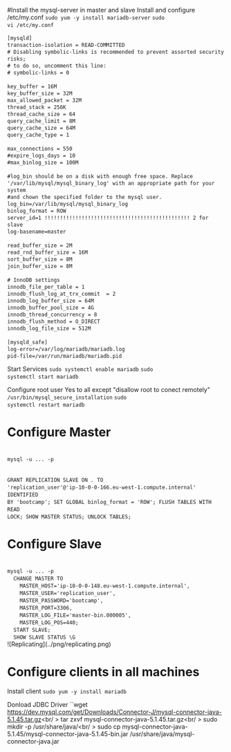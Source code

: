 #Install the mysql-server in master and slave
Install and configure /etc/my.conf
<code>sudo yum -y install mariadb-server</code>
<code>sudo vi /etc/my.conf</code>
```
[mysqld]
transaction-isolation = READ-COMMITTED
# Disabling symbolic-links is recommended to prevent assorted security risks;
# to do so, uncomment this line:
# symbolic-links = 0

key_buffer = 16M
key_buffer_size = 32M
max_allowed_packet = 32M
thread_stack = 256K
thread_cache_size = 64
query_cache_limit = 8M
query_cache_size = 64M
query_cache_type = 1

max_connections = 550
#expire_logs_days = 10
#max_binlog_size = 100M

#log_bin should be on a disk with enough free space. Replace '/var/lib/mysql/mysql_binary_log' with an appropriate path for your system
#and chown the specified folder to the mysql user.
log_bin=/var/lib/mysql/mysql_binary_log
binlog_format = ROW
server_id=1 !!!!!!!!!!!!!!!!!!!!!!!!!!!!!!!!!!!!!!!!!!!!!!! 2 for slave
log-basename=master

read_buffer_size = 2M
read_rnd_buffer_size = 16M
sort_buffer_size = 8M
join_buffer_size = 8M

# InnoDB settings
innodb_file_per_table = 1
innodb_flush_log_at_trx_commit  = 2
innodb_log_buffer_size = 64M
innodb_buffer_pool_size = 4G
innodb_thread_concurrency = 8
innodb_flush_method = O_DIRECT
innodb_log_file_size = 512M

[mysqld_safe]
log-error=/var/log/mariadb/mariadb.log
pid-file=/var/run/mariadb/mariadb.pid
```

Start Services
<code>sudo systemctl enable mariadb</code>
<code>sudo systemctl start mariadb</code>

Configure root user
Yes to all except "disallow root to conect remotely"
<code>/usr/bin/mysql_secure_installation</code>
<code>sudo systemctl restart mariadb</code>

# Configure Master
<code>
mysql -u ... -p

GRANT REPLICATION SLAVE ON *.* TO 'replication_user'@'ip-10-0-0-166.eu-west-1.compute.internal' IDENTIFIED BY 'bootcamp';
  SET GLOBAL binlog_format = 'ROW'; 
  FLUSH TABLES WITH READ LOCK;
  SHOW MASTER STATUS;
  UNLOCK TABLES;
</code>

# Configure Slave
<code>
mysql -u ... -p
  CHANGE MASTER TO
    MASTER_HOST='ip-10-0-0-148.eu-west-1.compute.internal',
    MASTER_USER='replication_user',
    MASTER_PASSWORD='bootcamp',
    MASTER_PORT=3306,
    MASTER_LOG_FILE='master-bin.000005',
    MASTER_LOG_POS=440;
  START SLAVE;
  SHOW SLAVE STATUS \G
</code>
![Replicating](../png/replicating.png)

# Configure clients in all machines
Install client
<code>sudo yum -y install mariadb</code>

Donload JDBC Driver
``wget https://dev.mysql.com/get/Downloads/Connector-J/mysql-connector-java-5.1.45.tar.gz<br/ >
tar zxvf mysql-connector-java-5.1.45.tar.gz<br/ >
sudo mkdir -p /usr/share/java/<br/ >
sudo cp mysql-connector-java-5.1.45/mysql-connector-java-5.1.45-bin.jar /usr/share/java/mysql-connector-java.jar